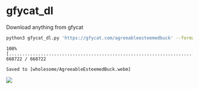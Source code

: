 # gfycat_dl


Download anything from gfycat

```bash
python3 gfycat_dl.py 'https://gfycat.com/agreeableesteemedbuck' --format='webm' --dir='wholesome' 
```

```
100% [............................................................................] 668722 / 668722

Saved to [wholesome/AgreeableEsteemedBuck.webm]
```

![](https://thumbs.gfycat.com/AgreeableEsteemedBuck-size_restricted.gif)

